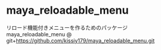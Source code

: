 # maya_reloadable_menu
リロード機能付きメニューを作るためのパッケージ  
maya_reloadable_menu @ git+https://github.com/kissiy179/maya_reloadable_menu.git
